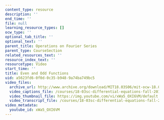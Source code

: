 ```yaml
---
content_type: resource
description: ''
end_time: ''
file: null
learning_resource_types: []
ocw_type: ''
optional_tab_title: ''
optional_text: ''
parent_title: Operations on Fourier Series
parent_type: CourseSection
related_resources_text: ''
resource_index_text: ''
resourcetype: Video
start_time: ''
title: Even and Odd Functions
uid: a5623fd6-0f0d-0c35-b948-9a74ba749bc5
video_files:
  archive_url: http://www.archive.org/download/MIT18.03S06/mit-ocw-18.03-lec16-17mar2003-220k_512kb.mp4
  video_captions_file: /courses/18-03sc-differential-equations-fall-2011/8af2af8dcaed592a8191bd5d3d00bcc5_xWa5_OXI6VM.vtt
  video_thumbnail_file: https://img.youtube.com/vi/xWa5_OXI6VM/default.jpg
  video_transcript_file: /courses/18-03sc-differential-equations-fall-2011/f2f1bb2960d35751b2be4a6d5a8a47aa_xWa5_OXI6VM.pdf
video_metadata:
  youtube_id: xWa5_OXI6VM
---
```

